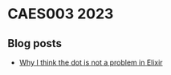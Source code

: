 # CAES003 2023

## Blog posts

- [Why I think the dot is not a problem in Elixir](https://dev.to/adolfont/why-i-think-the-dot-is-not-a-problem-in-elixir-1nia)